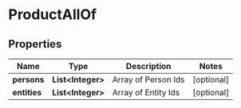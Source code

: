 

# ProductAllOf

## Properties

Name | Type | Description | Notes
------------ | ------------- | ------------- | -------------
**persons** | **List&lt;Integer&gt;** | Array of Person Ids |  [optional]
**entities** | **List&lt;Integer&gt;** | Array of Entity Ids |  [optional]



